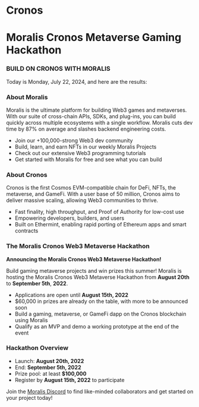 # Cronos
Moralis Cronos Metaverse Gaming Hackathon
=====================================

### BUILD ON CRONOS WITH MORALIS

Today is Monday, July 22, 2024, and here are the results:

### About Moralis

Moralis is the ultimate platform for building Web3 games and metaverses. With our suite of cross-chain APIs, SDKs, and plug-ins, you can build quickly across multiple ecosystems with a single workflow. Moralis cuts dev time by 87% on average and slashes backend engineering costs.

* Join our +100,000-strong Web3 dev community
* Build, learn, and earn NFTs in our weekly Moralis Projects
* Check out our extensive Web3 programming tutorials
* Get started with Moralis for free and see what you can build

### About Cronos

Cronos is the first Cosmos EVM-compatible chain for DeFi, NFTs, the metaverse, and GameFi. With a user base of 50 million, Cronos aims to deliver massive scaling, allowing Web3 communities to thrive.

* Fast finality, high throughput, and Proof of Authority for low-cost use
* Empowering developers, builders, and users
* Built on Ethermint, enabling rapid porting of Ethereum apps and smart contracts

### The Moralis Cronos Web3 Metaverse Hackathon

**Announcing the Moralis Cronos Web3 Metaverse Hackathon!**

Build gaming metaverse projects and win prizes this summer! Moralis is hosting the Moralis Cronos Web3 Metaverse Hackathon from **August 20th** to **September 5th**, **2022**.

* Applications are open until **August 15th, 2022**
* $60,000 in prizes are already on the table, with more to be announced soon
* Build a gaming, metaverse, or GameFi dapp on the Cronos blockchain using Moralis
* Qualify as an MVP and demo a working prototype at the end of the event

### Hackathon Overview

* Launch: **August 20th, 2022**
* End: **September 5th, 2022**
* Prize pool: at least **$100,000**
* Register by **August 15th, 2022** to participate

Join the [Moralis Discord](http://moralis.io/discord) to find like-minded collaborators and get started on your project today!

<!-- Add license code

-->

<!-- Changelogs 
# 📜 Changelogs

<!-- Background github cover with short introduction down below 


# README

> [!NOTE]
> Sample only bala ka sa buhay mo

> [!TIP]
>  Ey ka muna Ey Eyy
> Add Contribution
> Add comment

> [!IMPORTANT]
> Crucial Important deep shit

> [!WARNING]
> Mama mo warning
> Papa mo warning

> Will create table
> And Topic
> Partial code only
> Idol Luka
> Hello nothing to edit for now
> Implement blockchain soon 
> No code for today
> Will do this in weekend
> Will do this later
-->
